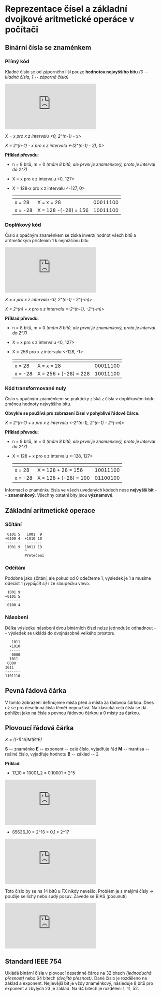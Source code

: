 # Reprezentace čísel a základní dvojkové aritmetické operáce v počítači

## Binární čísla se znaménkem

### Přímý kód

Kladné číslo se od záporného liší pouze **hodnotou nejvyššího bitu** *(0 -- kladná čísla, 1 -- záporná čísla)*

![přímý kód](http://szz.g6.cz/lib/exe/fetch.php?cache=&media=temata:09-reprezentace_cisel:01_priamy_kod.png)

*X = x pro x z intervalu <0, 2^(n-1) - x>*

*X = 2^(n-1) - x pro x z intervalu <-(2^(n-1) - 2), 0>*

**Příklad převodu**:

- n = 8 bitů, m = 0  *(mám 8 bitů, ale první je znaménkový, proto je interval do 2^7)*
- X = x     pro x z intervalu <0, 127>
- X = 128-x pro x z intervalu <-127, 0>

  | []()    | []()                 | []()     |
  | ------- | -------------------- |--------- |
  | x = 28  | X = x = 28           | 00011100 |
  | x = -28 | X = 128 -(-28) = 156 | 10011100 |

### Doplňkový kód

Číslo s opačným znaménkem se získá inverzí hodnot všech bitů a aritmetickým přičtením 1 k nejnižšímu bitu

![doplňkový kód](http://szz.g6.cz/lib/exe/fetch.php?cache=&media=temata:09-reprezentace_cisel:01_dopnkovy_kod_jednotkovy_doplnok.png)

*X = x pro x z intervalu <0, 2^(n-1) - 2^(-m)>*

*X = 2^(n) + x pro x z intervalu <-2^(n-1), -2^(-m)>*

**Příklad převodu**:

- n = 8 bitů, m = 0  *(mám 8 bitů, ale první je znaménkový, proto je interval do 2^7)*
- X = x     pro x z intervalu <0, 127>
- X = 256 pro x z intervalu <-128, -1>

  | []()    | []()                  | []()     |
  | ------- | --------------------- |--------- |
  | x = 28  | X = x = 28            | 00011100 |
  | x = -28 | X = 256 + (-28) = 228 | 10011100 |
  
### Kód transformované nuly

Číslo s opačným znaménkem se prakticky získá z čísla v doplňkovém kódu změnou hodnoty nejvyššího bitu.

**Obvykle se používá pro zobrazení čísel v pohyblivé řádové čárce.**

*X = 2^(n-1) + x pro x z intervalu <-2^(n-1), 2^(n-1) - 2^(-m)>*

**Příklad převodu**:

- n = 8 bitů, m = 0  *(mám 8 bitů, ale první je znaménkový, proto je interval do 2^7)*
- X = 128 + x pro x z intervalu <-128, 127>

  | []()    | []()                  | []()     |
  | ------- | --------------------- |--------- |
  | x = 28  | X = 128 + 28 = 156    | 10011100 |
  | x = -28 | X = 128 + (-28) = 100 | 01100100 |

Informací o znaménku čísla ve všech uvedených kódech nese **nejvyšší bit** -- **znaménkový**. Všechny ostatní bity jsou **významové**.

## Základní aritmetické operace

### Sčítání

	 0101 5   1001  9
	+0100 4  +1010 10
	-------   -------
	 1001 9  10011 19
	         ^
	         Přetečení

### Odčítání

 Podobné jako sčítání, ale pokud od 0 odečteme 1, výsledek je 1 a musíme odečíst 1 *(vypůjčit si)* i ze sloupečku vlevo.

	 1001 9
	−0101 5
	-------
	 0100 4

### Násobení

Délka výsledku násobení dvou binárních čísel nelze jednoduše odhadnout -- výsledek se ukládá do dvojnásobně velkého prostoru.

	   1011
	  ×1010
	  -----
	   0000
	  1011
	 0000
	1011
	-------
	1101110

## Pevná řádová čárka

V tomto zobrazení definujeme místa před a místa za řádovou čárkou. Dnes už se pro desetinná čísla téměř nepoužívá. Na klasická celá čísla se dá pohlížet jako na čísla s pevnou řádovou čárkou a 0 místy za čárkou.

## Plovoucí řádová čárka

*X = ((-1)^S)M(B^E)*

**S** -- znaménko
**E** -- exponent -- celé číslo, vyjadřuje řád
**M** -- mantisa -- reálné číslo, vyjadřuje hodnotu
**B** -- základ -- 2

**Příklad**: 

* 17_10 = 10001_2 = 0,10001 * 2^5

![17](http://szz.g6.cz/lib/exe/fetch.php?cache=&media=temata:09-reprezentace_cisel:fp_17.jpeg)

* 65536_10 = 2^16 = 0,1 * 2^17

![65536](http://szz.g6.cz/lib/exe/fetch.php?cache=&media=temata:09-reprezentace_cisel:fp_65536.jpeg)

Toto číslo by se na 14 bitů u FX nikdy nevešlo. Problém je s malými čísly ⇒ použije se lichý nebo sudý posuv. Zavede se BIAS (posunutí) 

![bias](http://szz.g6.cz/lib/exe/fetch.php?cache=&media=temata:09-reprezentace_cisel:fp_bias.jpeg)

## Standard IEEE 754

Ukládá binární čísla v plovoucí desetinné čárce na 32 bitech *(jednoduchá přesnost)* nebo 64 bitech *(dvojitá přesnost)*. Dané číslo je rozděleno na základ a exponent. Nejlevější bit je vždy znaménkový, následuje 8 bitů pro exponent a zbylých 23 je základ. Na 64 bitech je rozdělení 1, 11, 52. 
